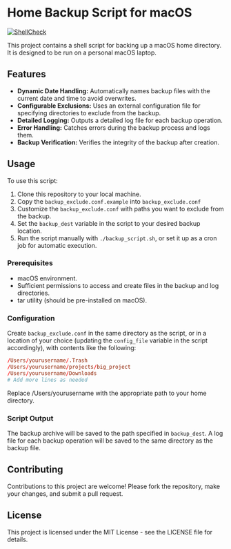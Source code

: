 # Home Backup Script for macOS

[![ShellCheck](https://github.com/fpaupier/TimeCapsule/actions/workflows/shell_check.yml/badge.svg)](https://github.com/fpaupier/TimeCapsule/actions/workflows/shell_check.yml)

This project contains a shell script for backing up a macOS home directory. It is designed to be run on a personal 
macOS laptop.

## Features

- **Dynamic Date Handling:** Automatically names backup files with the current date and time to avoid overwrites.
- **Configurable Exclusions:** Uses an external configuration file for specifying directories to exclude from the backup.
- **Detailed Logging:** Outputs a detailed log file for each backup operation.
- **Error Handling:** Catches errors during the backup process and logs them.
- **Backup Verification:** Verifies the integrity of the backup after creation.

## Usage

To use this script:

1. Clone this repository to your local machine.
2. Copy the `backup_exclude.conf.example` into `backup_exclude.conf`
3. Customize the `backup_exclude.conf` with paths you want to exclude from the backup. 
4. Set the `backup_dest` variable in the script to your desired backup location.
5. Run the script manually with `./backup_script.sh`, or set it up as a cron job for automatic execution.

### Prerequisites

- macOS environment.
- Sufficient permissions to access and create files in the backup and log directories.
- tar utility (should be pre-installed on macOS).

### Configuration

Create `backup_exclude.conf` in the same directory as the script, or in a location of your choice
(updating the `config_file` variable in the script accordingly), with contents like the following:

```conf
/Users/yourusername/.Trash
/Users/yourusername/projects/big_project
/Users/yourusername/Downloads
# Add more lines as needed
```

Replace /Users/yourusername with the appropriate path to your home directory.

### Script Output

The backup archive will be saved to the path specified in `backup_dest`.
A log file for each backup operation will be saved to the same directory as the backup file.


## Contributing

Contributions to this project are welcome! Please fork the repository, make your changes, and submit a pull request.

## License

This project is licensed under the MIT License - see the LICENSE file for details.
